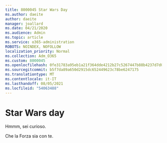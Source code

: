 ```yaml
---
title: 8000045 Star Wars Day
ms.author: daeite
author: daeite
manager: joallard
ms.date: 04/21/2020
ms.audience: Admin
ms.topic: article
ms.service: o365-administration
ROBOTS: NOINDEX, NOFOLLOW
localization_priority: Normal
ms.collection: Adm_O365
ms.custom: 8000045
ms.openlocfilehash: 0fe31783a95eb1a21f364dde4212b27c5267447b88b4237d7d00b1b8d36dee49
ms.sourcegitcommit: b5f7da89a650d2915dc652449623c78be6247175
ms.translationtype: MT
ms.contentlocale: it-IT
ms.lasthandoff: 08/05/2021
ms.locfileid: "54063488"
---
```

# <a name="star-wars-day"></a>Star Wars day

Hmmm, sei curioso.

Che la Forza sia con te.